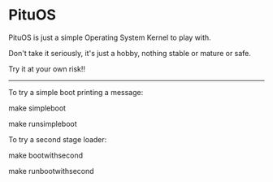 # PituOS

PituOS is just a simple Operating System Kernel to play with.

Don't take it seriously, it's just a hobby, nothing stable or mature or safe.

Try it at your own risk!!

----

To try a simple boot printing a message:

make simpleboot

make runsimpleboot

To try a second stage loader:


make bootwithsecond

make runbootwithsecond


